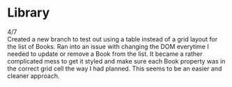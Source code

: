 # Library
<p>
4/7 <br> 
Created a new branch to test out using a table instead of a grid layout for the list of Books. Ran into an issue with changing the DOM everytime I needed to update  or remove a Book from the list. It became a rather complicated mess to get it styled and make sure each Book property was in the correct grid cell the way I had planned. This seems to be an easier and cleaner approach.</p>
